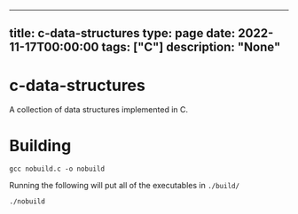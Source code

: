 
---
title: c-data-structures
type: page
date: 2022-11-17T00:00:00
tags: ["C"]
description: "None"
---


# c-data-structures
A collection of data structures implemented in C.

# Building
```
gcc nobuild.c -o nobuild
```

Running the following will put all of the executables in `./build/`
```
./nobuild
```
